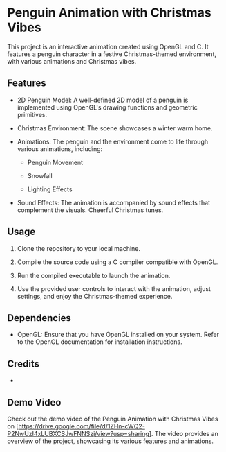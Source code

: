 
# Penguin Animation with Christmas Vibes

This project is an interactive animation created using OpenGL and C. It features a penguin character in a festive Christmas-themed environment, with various animations and Christmas vibes.

## Features

- 2D Penguin Model: A well-defined 2D model of a penguin is implemented using OpenGL's drawing functions and geometric primitives.

- Christmas Environment: The scene showcases a winter warm home.

- Animations: The penguin and the environment come to life through various animations, including:

  - Penguin Movement

  - Snowfall

  - Lighting Effects

- Sound Effects: The animation is accompanied by sound effects that complement the visuals. Cheerful Christmas tunes.

## Usage

1. Clone the repository to your local machine.

2. Compile the source code using a C compiler compatible with OpenGL.

3. Run the compiled executable to launch the animation.

4. Use the provided user controls to interact with the animation, adjust settings, and enjoy the Christmas-themed experience.

## Dependencies

- OpenGL: Ensure that you have OpenGL installed on your system. Refer to the OpenGL documentation for installation instructions.

## Credits

- [Mariam Rashad]: [https://github.com/MariamRashad6]


## Demo Video

Check out the demo video of the Penguin Animation with Christmas Vibes on [https://drive.google.com/file/d/1ZHn-cWQ2-P2NwUzI4xLUBXCSJwFNNSzj/view?usp=sharing]. The video provides an overview of the project, showcasing its various features and animations.



